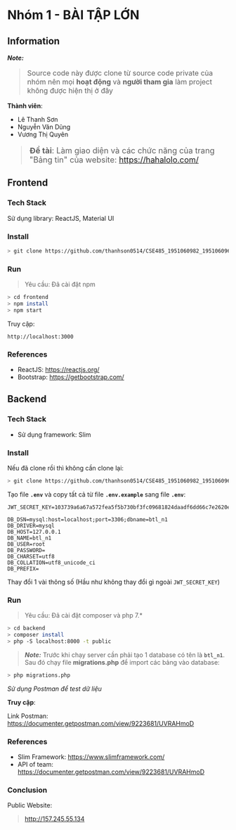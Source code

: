 # Nhóm 1 - BÀI TẬP LỚN

## **Information**

_**Note:**_
<font size="3">

> Source code này được clone từ source code private của nhóm nên mọi **hoạt động** và **người tham gia** làm project không được hiện thị ở đây

</font>

**Thành viên**:

- Lê Thanh Sơn
- Nguyễn Văn Dũng
- Vương Thị Quyên

<font size="4">

> **Đề tài**: Làm giao diện và các chức năng của trang "Bảng tin" của website: https://hahalolo.com/

</font>

## **Frontend**

### **Tech Stack**

Sử dụng library: ReactJS, Material UI

### **Install**

```bash
> git clone https://github.com/thanhson0514/CSE485_1951060982_1951060966_1951060642.git
```

### **Run**

> Yêu cầu: Đã cài đặt npm

```bash
> cd frontend
> npm install
> npm start
```

Truy cập:

```
http://localhost:3000
```

### **References**

- ReactJS: https://reactjs.org/
- Bootstrap: https://getbootstrap.com/

## **Backend**

### **Tech Stack**

- Sử dụng framework: Slim

### **Install**

Nếu đã clone rồi thì không cần clone lại:

```bash
> git clone https://github.com/thanhson0514/CSE485_1951060982_1951060966_1951060642.git
```

Tạo file __`.env`__ và copy tất cả từ file __`.env.example`__ sang file __`.env`__:

```dotenv
JWT_SECRET_KEY=103739a6a67a572fea5f5b730bf3fc09681824daadf6dd66c7e2620e48c6a130cd403be92f2eae4d2a8185065e35e69e

DB_DSN=mysql:host=localhost;port=3306;dbname=btl_n1
DB_DRIVER=mysql
DB_HOST=127.0.0.1
DB_NAME=btl_n1
DB_USER=root
DB_PASSWORD=
DB_CHARSET=utf8
DB_COLLATION=utf8_unicode_ci
DB_PREFIX=
```

Thay đổi 1 vài thông số (Hầu như không thay đổi gì ngoài `JWT_SECRET_KEY`)

### **Run**

> Yêu cầu: Đã cài đặt composer và php 7.\*

```bash
> cd backend
> composer install
> php -S localhost:8000 -t public
```



>*__Note:__* Trước khi chạy server cần phải tạo 1 database có tên là __`btl_n1`__. Sau đó chạy file __migrations.php__ để import các bảng vào database:

```bash
> php migrations.php
```

_Sử dụng Postman để test dữ liệu_

**Truy cập**:

Link Postman:
https://documenter.getpostman.com/view/9223681/UVRAHmoD

### **References**

- Slim Framework: https://www.slimframework.com/
- API of team: https://documenter.getpostman.com/view/9223681/UVRAHmoD

### Conclusion

Public Website:

> http://157.245.55.134
